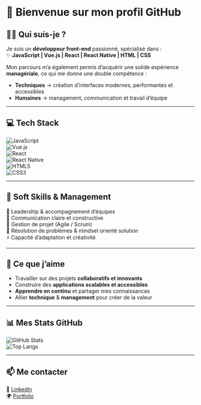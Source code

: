 # 👋 Bienvenue sur mon profil GitHub  

## 🧑‍💻 Qui suis-je ?  
Je suis un **développeur front-end** passionné, spécialisé dans :  
✨ **JavaScript | Vue.js | React | React Native | HTML | CSS**  

Mon parcours m’a également permis d’acquérir une solide expérience **managériale**, ce qui me donne une double compétence :  
- **Techniques** → création d’interfaces modernes, performantes et accessibles  
- **Humaines** → management, communication et travail d’équipe  

---

## 💻 Tech Stack  

![JavaScript](https://img.shields.io/badge/JavaScript-F7DF1E?logo=javascript&logoColor=000&style=for-the-badge)  
![Vue.js](https://img.shields.io/badge/Vue.js-35495E?logo=vuedotjs&logoColor=4FC08D&style=for-the-badge)  
![React](https://img.shields.io/badge/React-20232A?logo=react&logoColor=61DAFB&style=for-the-badge)  
![React Native](https://img.shields.io/badge/React_Native-20232A?logo=react&logoColor=61DAFB&style=for-the-badge)  
![HTML5](https://img.shields.io/badge/HTML5-E34F26?logo=html5&logoColor=fff&style=for-the-badge)  
![CSS3](https://img.shields.io/badge/CSS3-1572B6?logo=css3&logoColor=fff&style=for-the-badge)  

---

## 🤝 Soft Skills & Management  

🌟 Leadership & accompagnement d’équipes  
💬 Communication claire et constructive  
📅 Gestion de projet (Agile / Scrum)  
🧩 Résolution de problèmes & mindset orienté solution  
⚡ Capacité d’adaptation et créativité  

---

## 🚀 Ce que j’aime  

- Travailler sur des projets **collaboratifs et innovants**  
- Construire des **applications scalables et accessibles**  
- **Apprendre en continu** et partager mes connaissances  
- Allier **technique** & **management** pour créer de la valeur  

---

## 📊 Mes Stats GitHub  

![GitHub Stats](https://github-readme-stats.vercel.app/api?username=RomainMOUSSILOU&show_icons=true&theme=radical)  
![Top Langs](https://github-readme-stats.vercel.app/api/top-langs/?username=RomainMOUSSILOU&layout=compact&theme=radical)  


---

## 📫 Me contacter  

📌 [LinkedIn](#)  
🌍 [Portfolio](#)  
